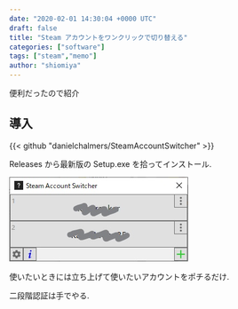```yaml
---
date: "2020-02-01 14:30:04 +0000 UTC"
draft: false
title: "Steam アカウントをワンクリックで切り替える"
categories: ["software"]
tags: ["steam","memo"]
author: "shiomiya"
---
```


便利だったので紹介

## 導入

{{< github "danielchalmers/SteamAccountSwitcher" >}}

Releases から最新版の Setup.exe を拾ってインストール.

![](20200201142656.jpg)

使いたいときには立ち上げて使いたいアカウントをポチるだけ.

二段階認証は手でやる.
